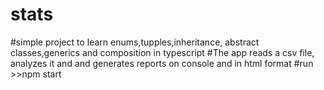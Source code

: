 # stats
#simple project to learn enums,tupples,inheritance, abstract classes,generics and composition in typescript
#The app reads a csv file, analyzes it and and generates reports on console and in html format 
#run  >>npm start
